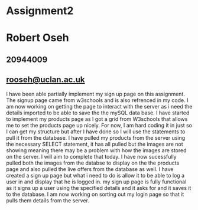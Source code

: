 # Assignment2
# Robert Oseh
## 20944009
## rooseh@uclan.ac.uk
I have been able partially implement my sign up page on this assignment. The signup page came from w3schools and is also refrenced in my code. I am now working on getting the page to interact with the server as i need the details imported to be able to save the the mySQL data base.
I have started to implement my products page as I got a grid from W3schools that allows me to set the products page up nicely. For now, I am hard coding it in just so I can get my structure but after I have done so I will use the statements to pull it from the database.
I have pulled my products from the server using the necessary SELECT statement, it has all pulled but the images are not showing meaning there may be a problem with how the images are stored on the server. I will aim to complete that today.
I have now sucessfully pulled both the images from the databse to display on the the products page and also pulled the live offers from the database as well. I have created a sign up page but what i need to do is allow it to be able to log a user in and display that he is logged in.
my sign up page is fully functional as it signs up a user using the specified details and it asks for and it saves it to the database. I am now working on sorting out my login page so that it pulls them details from the server.
